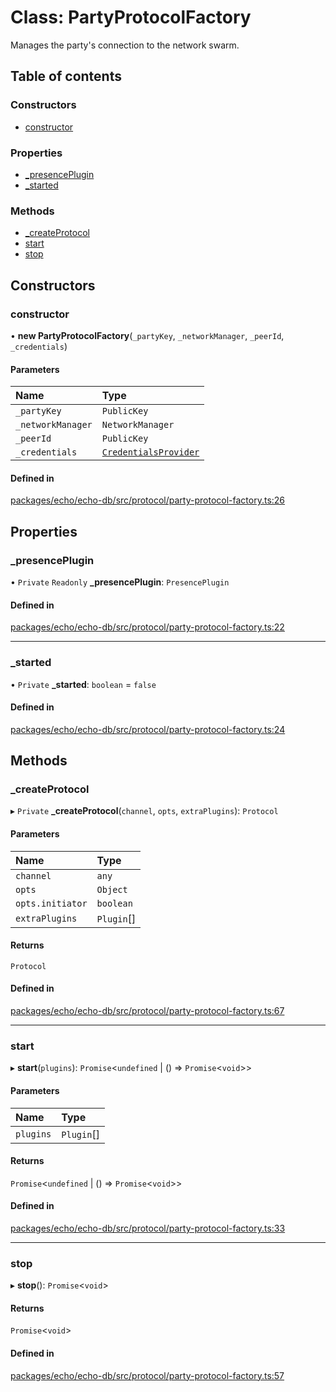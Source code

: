 # Class: PartyProtocolFactory

Manages the party's connection to the network swarm.

## Table of contents

### Constructors

- [constructor](PartyProtocolFactory.md#constructor)

### Properties

- [\_presencePlugin](PartyProtocolFactory.md#_presenceplugin)
- [\_started](PartyProtocolFactory.md#_started)

### Methods

- [\_createProtocol](PartyProtocolFactory.md#_createprotocol)
- [start](PartyProtocolFactory.md#start)
- [stop](PartyProtocolFactory.md#stop)

## Constructors

### constructor

• **new PartyProtocolFactory**(`_partyKey`, `_networkManager`, `_peerId`, `_credentials`)

#### Parameters

| Name | Type |
| :------ | :------ |
| `_partyKey` | `PublicKey` |
| `_networkManager` | `NetworkManager` |
| `_peerId` | `PublicKey` |
| `_credentials` | [`CredentialsProvider`](../interfaces/CredentialsProvider.md) |

#### Defined in

[packages/echo/echo-db/src/protocol/party-protocol-factory.ts:26](https://github.com/dxos/dxos/blob/6b1348fed/packages/echo/echo-db/src/protocol/party-protocol-factory.ts#L26)

## Properties

### \_presencePlugin

• `Private` `Readonly` **\_presencePlugin**: `PresencePlugin`

#### Defined in

[packages/echo/echo-db/src/protocol/party-protocol-factory.ts:22](https://github.com/dxos/dxos/blob/6b1348fed/packages/echo/echo-db/src/protocol/party-protocol-factory.ts#L22)

___

### \_started

• `Private` **\_started**: `boolean` = `false`

#### Defined in

[packages/echo/echo-db/src/protocol/party-protocol-factory.ts:24](https://github.com/dxos/dxos/blob/6b1348fed/packages/echo/echo-db/src/protocol/party-protocol-factory.ts#L24)

## Methods

### \_createProtocol

▸ `Private` **_createProtocol**(`channel`, `opts`, `extraPlugins`): `Protocol`

#### Parameters

| Name | Type |
| :------ | :------ |
| `channel` | `any` |
| `opts` | `Object` |
| `opts.initiator` | `boolean` |
| `extraPlugins` | `Plugin`[] |

#### Returns

`Protocol`

#### Defined in

[packages/echo/echo-db/src/protocol/party-protocol-factory.ts:67](https://github.com/dxos/dxos/blob/6b1348fed/packages/echo/echo-db/src/protocol/party-protocol-factory.ts#L67)

___

### start

▸ **start**(`plugins`): `Promise`<`undefined` \| () => `Promise`<`void`\>\>

#### Parameters

| Name | Type |
| :------ | :------ |
| `plugins` | `Plugin`[] |

#### Returns

`Promise`<`undefined` \| () => `Promise`<`void`\>\>

#### Defined in

[packages/echo/echo-db/src/protocol/party-protocol-factory.ts:33](https://github.com/dxos/dxos/blob/6b1348fed/packages/echo/echo-db/src/protocol/party-protocol-factory.ts#L33)

___

### stop

▸ **stop**(): `Promise`<`void`\>

#### Returns

`Promise`<`void`\>

#### Defined in

[packages/echo/echo-db/src/protocol/party-protocol-factory.ts:57](https://github.com/dxos/dxos/blob/6b1348fed/packages/echo/echo-db/src/protocol/party-protocol-factory.ts#L57)
